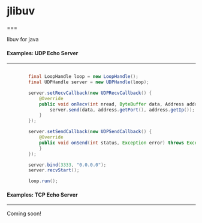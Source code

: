 # jlibuv #
===

libuv for java

#### Examples: UDP Echo Server ####
---
```Java

        final LoopHandle loop = new LoopHandle();
        final UDPHandle server = new UDPHandle(loop);

        server.setRecvCallback(new UDPRecvCallback() {
            @Override
            public void onRecv(int nread, ByteBuffer data, Address address) throws Exception {
                server.send(data, address.getPort(), address.getIp());
            }
        });

        server.setSendCallback(new UDPSendCallback() {
            @Override
            public void onSend(int status, Exception error) throws Exception {
            }
        });

        server.bind(3333, "0.0.0.0");
        server.recvStart();

        loop.run();

```

#### Examples: TCP Echo Server ####
---

Coming soon!

